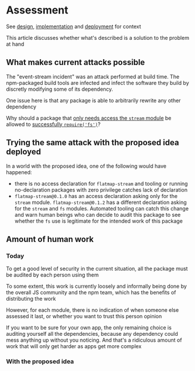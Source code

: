 # Assessment

See [design](./design.md), [implementation](./implementation.md) and [deployment](./deployment.md) for context

This article discusses whether what's described is a solution to the problem at hand


## What makes current attacks possible

The "event-stream incident" was an attack performed at build time. The npm-packaged build tools are infected and infect the software they build by discretly modifying some of its dependency. 

One issue here is that any package is able to arbitrarily rewrite any other dependency

Why should a package that [only needs access the `stream` module](https://github.com/hugeglass/flatmap-stream/blob/a0d127c1782991a423d106f50038a26d127bbecf/index.js#L1) be allowed to [successfully `require('fs')`](https://gist.github.com/jsoverson/991f18d4ff01ca1e3191ede0bbb08149#file-payload-b-js-L6)?


## Trying the same attack with the proposed idea deployed

In a world with the proposed idea, one of the following would have happened:
- there is no access declaration for `flatmap-stream` and tooling or running no-declaration packages with zero privilege catches lack of declaration
- `flatmap-stream@0.1.0` has an access declaration asking only for the `stream` module. `flatmap-stream@0.1.2` has a different declaration asking for the `stream` and `fs` modules. Automated tooling can catch this change and warn human beings who can decide to audit this package to see whether the `fs` use is legitimate for the intended work of this package


## Amount of human work

### Today

To get a good level of security in the current situation, all the package must be audited by each person using them

To some extent, this work is currently loosely and informally being done by the overall JS community and the npm team, which has the benefits of distributing the work

However, for each module, there is no indication of when someone else assessed it last, or whether you want to trust this person opinion

If you want to be sure for your own app, the only remaining choice is auditing yourself all the dependencies, because any dependency could mess anything up without you noticing. And that's a ridiculous amount of work that will only get harder as apps get more complex


### With the proposed idea


